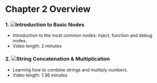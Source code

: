# Chapter 2 Overview

### 1. ![Introduction to Basic Nodes](../Chapter%202%20-%20Introduction/1.%20Introduction%20to%20Basic%20Nodes)

- Introduction to the most common nodes: inject, function and debug nodes. 
- Video length: 2 minutes

### 2. ![String Concatenation & Multiplication](../Chapter%202%20-%20Introduction/2.%20String%20Concatenation%20-%20Basic%20Multiplication)

- Learning how to combine strings and multiply numbers. 
- Video length: 1:36 minutes
